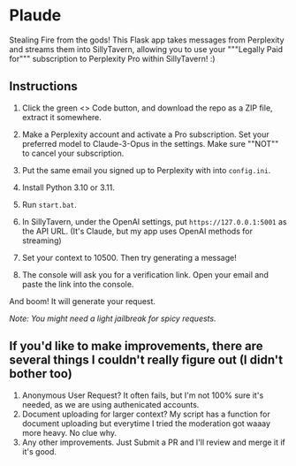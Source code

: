 # Plaude

Stealing Fire from the gods!
This Flask app takes messages from Perplexity and streams them into SillyTavern, allowing you to use your """Legally Paid for""" subscription to Perplexity Pro within SillyTavern! :)

## Instructions
1. Click the green <> Code button, and download the repo as a ZIP file, extract it somewhere.

2. Make a Perplexity account and activate a Pro subscription. Set your preferred model to Claude-3-Opus in the settings. Make sure ""NOT"" to cancel your subscription.

3. Put the same email you signed up to Perplexity with into `config.ini`.

4. Install Python 3.10 or 3.11.

5. Run `start.bat`.

6. In SillyTavern, under the OpenAI settings, put `https://127.0.0.1:5001` as the API URL. (It's Claude, but my app uses OpenAI methods for streaming)

7. Set your context to 10500. Then try generating a message!

8. The console will ask you for a verification link. Open your email and paste the link into the console.

And boom! It will generate your request.

*Note: You might need a light jailbreak for spicy requests.*

## If you'd like to make improvements, there are several things I couldn't really figure out (I didn't bother too)
1. Anonymous User Request? It often fails, but I'm not 100% sure it's needed, as we are using authenicated accounts.
2. Document uploading for larger context? My script has a function for document uploading but everytime I tried the moderation got waaay more heavy. No clue why.
3. Any other improvements.
Just Submit a PR and I'll review and merge it if it's good.
